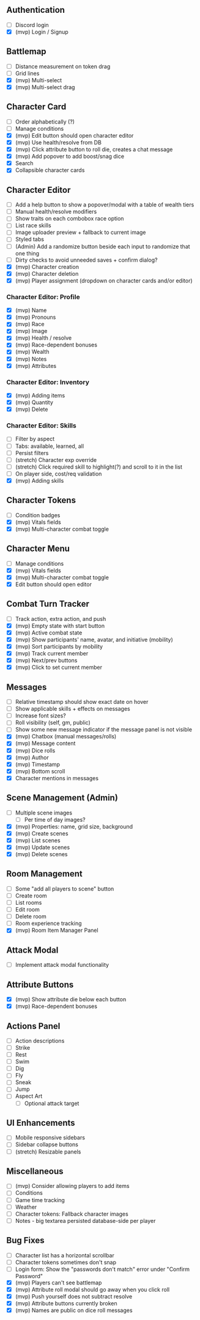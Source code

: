 ## Authentication

- [ ] Discord login
- [x] (mvp) Login / Signup

## Battlemap

- [ ] Distance measurement on token drag
- [ ] Grid lines
- [x] (mvp) Multi-select
- [x] (mvp) Multi-select drag

## Character Card

- [ ] Order alphabetically (?)
- [ ] Manage conditions
- [x] (mvp) Edit button should open character editor
- [x] (mvp) Use health/resolve from DB
- [x] (mvp) Click attribute button to roll die, creates a chat message
- [x] (mvp) Add popover to add boost/snag dice
- [x] Search
- [x] Collapsible character cards

## Character Editor

- [ ] Add a help button to show a popover/modal with a table of wealth tiers
- [ ] Manual health/resolve modifiers
- [ ] Show traits on each combobox race option
- [ ] List race skills
- [ ] Image uploader preview + fallback to current image
- [ ] Styled tabs
- [ ] (Admin) Add a randomize button beside each input to randomize that one thing
- [ ] Dirty checks to avoid unneeded saves + confirm dialog?
- [x] (mvp) Character creation
- [x] (mvp) Character deletion
- [x] (mvp) Player assignment (dropdown on character cards and/or editor)

### Character Editor: Profile

- [x] (mvp) Name
- [x] (mvp) Pronouns
- [x] (mvp) Race
- [x] (mvp) Image
- [x] (mvp) Health / resolve
- [x] (mvp) Race-dependent bonuses
- [x] (mvp) Wealth
- [x] (mvp) Notes
- [x] (mvp) Attributes

### Character Editor: Inventory

- [x] (mvp) Adding items
- [x] (mvp) Quantity
- [x] (mvp) Delete

### Character Editor: Skills

- [ ] Filter by aspect
- [ ] Tabs: available, learned, all
- [ ] Persist filters
- [ ] (stretch) Character exp override
- [ ] (stretch) Click required skill to highlight(?) and scroll to it in the list
- [ ] On player side, cost/req validation
- [x] (mvp) Adding skills

## Character Tokens

- [ ] Condition badges
- [x] (mvp) Vitals fields
- [x] (mvp) Multi-character combat toggle

## Character Menu

- [ ] Manage conditions
- [x] (mvp) Vitals fields
- [x] (mvp) Multi-character combat toggle
- [x] Edit button should open editor

## Combat Turn Tracker

- [ ] Track action, extra action, and push
- [x] (mvp) Empty state with start button
- [x] (mvp) Active combat state
- [x] (mvp) Show participants' name, avatar, and initiative (mobility)
- [x] (mvp) Sort participants by mobility
- [x] (mvp) Track current member
- [x] (mvp) Next/prev buttons
- [x] (mvp) Click to set current member

## Messages

- [ ] Relative timestamp should show exact date on hover
- [ ] Show applicable skills + effects on messages
- [ ] Increase font sizes?
- [ ] Roll visibility (self, gm, public)
- [ ] Show some new message indicator if the message panel is not visible
- [x] (mvp) Chatbox (manual messages/rolls)
- [x] (mvp) Message content
- [x] (mvp) Dice rolls
- [x] (mvp) Author
- [x] (mvp) Timestamp
- [x] (mvp) Bottom scroll
- [x] Character mentions in messages

## Scene Management (Admin)

- [ ] Multiple scene images
  - [ ] Per time of day images?
- [x] (mvp) Properties: name, grid size, background
- [x] (mvp) Create scenes
- [x] (mvp) List scenes
- [x] (mvp) Update scenes
- [x] (mvp) Delete scenes

## Room Management

- [ ] Some "add all players to scene" button
- [ ] Create room
- [ ] List rooms
- [ ] Edit room
- [ ] Delete room
- [ ] Room experience tracking
- [x] (mvp) Room Item Manager Panel

## Attack Modal

- [ ] Implement attack modal functionality

## Attribute Buttons

- [x] (mvp) Show attribute die below each button
- [x] (mvp) Race-dependent bonuses

## Actions Panel

- [ ] Action descriptions
- [ ] Strike
- [ ] Rest
- [ ] Swim
- [ ] Dig
- [ ] Fly
- [ ] Sneak
- [ ] Jump
- [ ] Aspect Art
  - [ ] Optional attack target

## UI Enhancements

- [ ] Mobile responsive sidebars
- [ ] Sidebar collapse buttons
- [ ] (stretch) Resizable panels

## Miscellaneous

- [ ] (mvp) Consider allowing players to add items
- [ ] Conditions
- [ ] Game time tracking
- [ ] Weather
- [ ] Character tokens: Fallback character images
- [ ] Notes - big textarea persisted database-side per player

## Bug Fixes

- [ ] Character list has a horizontal scrollbar
- [ ] Character tokens sometimes don't snap
- [ ] Login form: Show the "passwords don't match" error under "Confirm Password"
- [x] (mvp) Players can't see battlemap
- [x] (mvp) Attribute roll modal should go away when you click roll
- [x] (mvp) Push yourself does not subtract resolve
- [x] (mvp) Attribute buttons currently broken
- [x] (mvp) Names are public on dice roll messages
